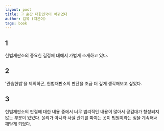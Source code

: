 ```yaml
---
layout: post
title: 그 순간 대한민국이 바뀌었다
author: 김욱 (지은이)
tags: book
---
```


## 1
헌법재판소의 중요한 결정에 대해서 가볍게 소개하고 있다.

## 2
'관습헌법'을 제외하곤, 헌법재판소의 판단을 조금 더 깊게 생각해보고 싶었다.

## 3
헌법재판소의 판결에 대한 내용 중에서 너무 법리적인 내용이 많아서 공감대가 형성되지 않는 부분이 있었다. 윤리가 아니라 사실 관계를 따지는 곳이 법원이라는 점을 계속해서 깨닫게 되었다.